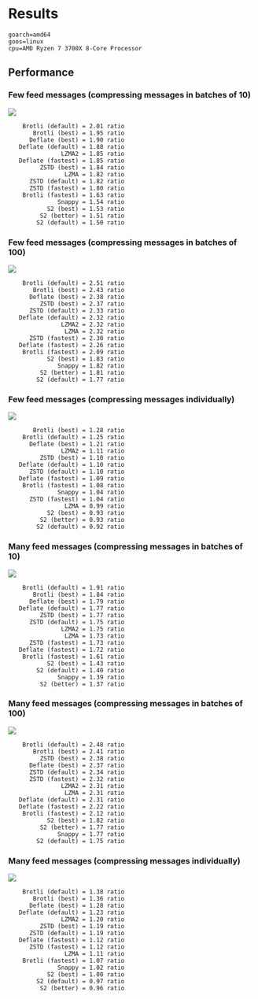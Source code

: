 # Results
```
goarch=amd64
goos=linux
cpu=AMD Ryzen 7 3700X 8-Core Processor
```
## Performance
### Few feed messages (compressing messages in batches of 10)
![](./Few&#32;feed&#32;messages&#32;\(compressing&#32;messages&#32;in&#32;batches&#32;of&#32;10\).png)
```
    Brotli (default) = 2.01 ratio
       Brotli (best) = 1.95 ratio
      Deflate (best) = 1.90 ratio
   Deflate (default) = 1.88 ratio
               LZMA2 = 1.85 ratio
   Deflate (fastest) = 1.85 ratio
         ZSTD (best) = 1.84 ratio
                LZMA = 1.82 ratio
      ZSTD (default) = 1.82 ratio
      ZSTD (fastest) = 1.80 ratio
    Brotli (fastest) = 1.63 ratio
              Snappy = 1.54 ratio
           S2 (best) = 1.53 ratio
         S2 (better) = 1.51 ratio
        S2 (default) = 1.50 ratio
```
### Few feed messages (compressing messages in batches of 100)
![](./Few&#32;feed&#32;messages&#32;\(compressing&#32;messages&#32;in&#32;batches&#32;of&#32;100\).png)
```
    Brotli (default) = 2.51 ratio
       Brotli (best) = 2.43 ratio
      Deflate (best) = 2.38 ratio
         ZSTD (best) = 2.37 ratio
      ZSTD (default) = 2.33 ratio
   Deflate (default) = 2.32 ratio
               LZMA2 = 2.32 ratio
                LZMA = 2.32 ratio
      ZSTD (fastest) = 2.30 ratio
   Deflate (fastest) = 2.26 ratio
    Brotli (fastest) = 2.09 ratio
           S2 (best) = 1.83 ratio
              Snappy = 1.82 ratio
         S2 (better) = 1.81 ratio
        S2 (default) = 1.77 ratio
```
### Few feed messages (compressing messages individually)
![](./Few&#32;feed&#32;messages&#32;\(compressing&#32;messages&#32;individually\).png)
```
       Brotli (best) = 1.28 ratio
    Brotli (default) = 1.25 ratio
      Deflate (best) = 1.21 ratio
               LZMA2 = 1.11 ratio
         ZSTD (best) = 1.10 ratio
   Deflate (default) = 1.10 ratio
      ZSTD (default) = 1.10 ratio
   Deflate (fastest) = 1.09 ratio
    Brotli (fastest) = 1.08 ratio
              Snappy = 1.04 ratio
      ZSTD (fastest) = 1.04 ratio
                LZMA = 0.99 ratio
           S2 (best) = 0.93 ratio
         S2 (better) = 0.93 ratio
        S2 (default) = 0.92 ratio
```
### Many feed messages (compressing messages in batches of 10)
![](./Many&#32;feed&#32;messages&#32;\(compressing&#32;messages&#32;in&#32;batches&#32;of&#32;10\).png)
```
    Brotli (default) = 1.91 ratio
       Brotli (best) = 1.84 ratio
      Deflate (best) = 1.79 ratio
   Deflate (default) = 1.77 ratio
         ZSTD (best) = 1.77 ratio
      ZSTD (default) = 1.75 ratio
               LZMA2 = 1.75 ratio
                LZMA = 1.73 ratio
      ZSTD (fastest) = 1.73 ratio
   Deflate (fastest) = 1.72 ratio
    Brotli (fastest) = 1.61 ratio
           S2 (best) = 1.43 ratio
        S2 (default) = 1.40 ratio
              Snappy = 1.39 ratio
         S2 (better) = 1.37 ratio
```
### Many feed messages (compressing messages in batches of 100)
![](./Many&#32;feed&#32;messages&#32;\(compressing&#32;messages&#32;in&#32;batches&#32;of&#32;100\).png)
```
    Brotli (default) = 2.48 ratio
       Brotli (best) = 2.41 ratio
         ZSTD (best) = 2.38 ratio
      Deflate (best) = 2.37 ratio
      ZSTD (default) = 2.34 ratio
      ZSTD (fastest) = 2.32 ratio
               LZMA2 = 2.31 ratio
                LZMA = 2.31 ratio
   Deflate (default) = 2.31 ratio
   Deflate (fastest) = 2.22 ratio
    Brotli (fastest) = 2.12 ratio
           S2 (best) = 1.82 ratio
         S2 (better) = 1.77 ratio
              Snappy = 1.77 ratio
        S2 (default) = 1.75 ratio
```
### Many feed messages (compressing messages individually)
![](./Many&#32;feed&#32;messages&#32;\(compressing&#32;messages&#32;individually\).png)
```
    Brotli (default) = 1.38 ratio
       Brotli (best) = 1.36 ratio
      Deflate (best) = 1.28 ratio
   Deflate (default) = 1.23 ratio
               LZMA2 = 1.20 ratio
         ZSTD (best) = 1.19 ratio
      ZSTD (default) = 1.19 ratio
   Deflate (fastest) = 1.12 ratio
      ZSTD (fastest) = 1.12 ratio
                LZMA = 1.11 ratio
    Brotli (fastest) = 1.07 ratio
              Snappy = 1.02 ratio
           S2 (best) = 1.00 ratio
        S2 (default) = 0.97 ratio
         S2 (better) = 0.96 ratio
```
